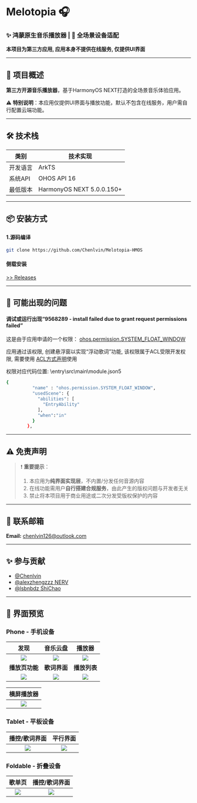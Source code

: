 # Melotopia 🎧

### ✨ 鸿蒙原生音乐播放器 | 🚀 全场景设备适配

**本项目为第三方应用, 应用本身不提供在线服务, 仅提供UI界面**

---

## 📖 项目概述
**第三方开源音乐播放器**，基于HarmonyOS NEXT打造的全场景音乐体验应用。 

⚠️ **特别说明**：本应用仅提供UI界面与播放功能，默认不包含在线服务，用户需自行配置云端功能。

---

## 🛠️ 技术栈
| 类别        | 技术实现                      |  
|------------|---------------------------|  
| 开发语言    | ArkTS                     |  
| 系统API     | OHOS API 16               |  
| 最低版本    | HarmonyOS NEXT 5.0.0.150+ |  

---

## 📦 安装方式

#### 1.源码编译

```bash
git clone https://github.com/Chenlvin/Melotopia-HMOS
`````

#### 侧载安装

[ >> Releases](https://github.com/Chenlvin/Melotopia-HMOS/releases)

---

## 🔧 可能出现的问题

#### 调试或运行出现“9568289 - install failed due to grant request permissions failed”

这是由于应用申请的一个权限： [ohos.permission.SYSTEM_FLOAT_WINDOW](https://developer.huawei.com/consumer/cn/doc/harmonyos-guides-V5/restricted-permissions-V5)

应用通过该权限, 创建悬浮窗以实现“浮动歌词”功能, 
该权限属于ACL受限开发权限, 需要使用
[ACL方式声明](https://developer.huawei.com/consumer/cn/doc/harmonyos-guides-V5/ide-signing-V5#section9786111152213)使用

权限对应代码位置: \entry\src\main\module.json5

````bash
{
          "name" : "ohos.permission.SYSTEM_FLOAT_WINDOW",
          "usedScene": {
            "abilities": [
              "EntryAbility"
            ],
            "when":"in"
          }
        },
````

---

## ⚠️ 免责声明

> ❗ **重要提示**：
> 1. 本应用为**纯界面实现层**，不内置/分发任何音源内容
> 2. 在线功能需用户**自行搭建合规服务**，由此产生的版权问题与开发者无关
> 3. 禁止将本项目用于商业用途或二次分发受版权保护的内容

---

## 📧 联系邮箱

**Email:** chenlvin126@outlook.com

---

## ✨ 参与贡献

- [@Chenlvin](https://github.com/Chenlvin)
- [@alexzhengzzz NERV](https://github.com/alexzhengzzz)
- [@lsbnbdz ShiChao](https://github.com/lsbnbdz)

---

## 📱 界面预览
### Phone - 手机设备
|            **发现**            |           **音乐云盘**            |            **播放器**            |
|:----------------------------:|:-----------------------------:|:-----------------------------:|
| <img src="./images/01.jpg"/> | <img src="./images/02.jpg" /> | <img src="./images/03.jpg" /> |
|          **播放页功能**           |           **歌词界面**            |           **播放列表**            |
| <img src="./images/04.jpg"/> | <img src="./images/05.jpg"/>  | <img src="./images/06.jpg"/>  | 

|            **横屏播放器**             |
|:----------------------------:|
| <img src="./images/11.jpg"/> |

### Tablet - 平板设备
|**播控/歌词界面**|**平行界面**|
|:----------:|:----------:|
|<img src="./images/07.jpg"/>|<img src="./images/08.jpg"/>|

### Foldable - 折叠设备
|**歌单页**|**播控/歌词界面**|
|:----------:|:----------:|
|<img src="./images/09.jpg"/>|<img src="./images/10.jpg"/>|
